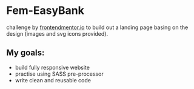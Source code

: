 # Fem-EasyBank
 challenge by [frontendmentor.io](https://www.frontendmentor.io/challenges/easybank-landing-page-WaUhkoDN) to build out a landing page basing on the design (images and svg icons provided).
##  My goals:
*   build fully responsive website
*   practise using SASS pre-processor
*   write clean and reusable code
